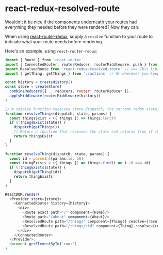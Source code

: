 # react-redux-resolved-route

Wouldn't it be nice if the components underneath your routes had everything they needed before they were rendered? Now they can.

When using [react-router-redux](https://github.com/ReactTraining/react-router/tree/master/packages/react-router-redux), supply a `resolve` function to your route to indicate what your route needs before rendering.

Here's an example, using `react-router-redux`:
```js
import { Route } from 'react-router'
import { ConnectedRouter, routerReducer, routerMiddleware, push } from 'react-router-redux'
import ResolvedRoute from 'react-redux-resolved-route' // <== This library, right here
import { getThing, getThings } from './actions' // Or wherever you keep your actions

const history = createHistory()
const store = createStore(
  combineReducers({ ...reducers, router: routerReducer }),
  applyMiddleware(routerMiddleware(history))
)

// A resolve function receives store.dispatch, the current redux state, and any URL parameters
function resolveThings(dispatch, state, params) {
  const thingsExist = ({ things }) => things.length
  if (!thingsExist(state)) {
    dispatch(getThings())
    // Return a function that receives the state and returns true if the component can be rendered
    return thingsExist
  }
}

function resolveThing(dispatch, state, params) {
  const id = parseInt(params.id, 10)
  const thingExists = ({ things }) => things.find(t => t.id === id)
  if (!thingExists(state)) {
    dispatch(getThing(id))
    return thingExists
  }
}

ReactDOM.render(
  <Provider store={store}>
    <ConnectedRouter history={history}>
      <div>
        <Route exact path="/" component={Home}/>
        <Route path="/about" component={About}/>
        <ResolvedRoute path="/things" component={Things} resolve={resolveThings}/>
        <ResolvedRoute path="/things/:id" component={Thing} resolve={resolveThing}/>
      </div>
    </ConnectedRouter>
  </Provider>,
  document.getElementById('root')
)
```
